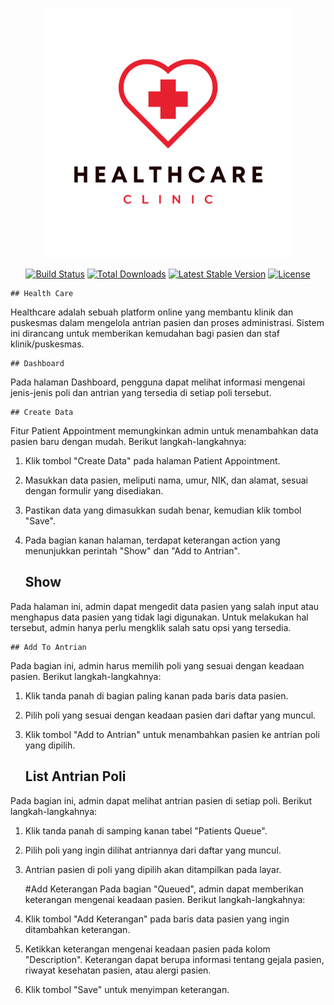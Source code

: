 <p align="center"><a href="https://laravel.com" target="_blank"><img src="https://github.com/24Rayyan/Clinic/blob/34ace1f4cef5d41767660127ebf6fe168c2c36b0/public/addon/hospital.png" width="400" alt="Laravel Logo"></a></p>

<p align="center">
<a href="https://github.com/laravel/framework/actions"><img src="https://github.com/laravel/framework/workflows/tests/badge.svg" alt="Build Status"></a>
<a href="https://packagist.org/packages/laravel/framework"><img src="https://img.shields.io/packagist/dt/laravel/framework" alt="Total Downloads"></a>
<a href="https://packagist.org/packages/laravel/framework"><img src="https://img.shields.io/packagist/v/laravel/framework" alt="Latest Stable Version"></a>
<a href="https://packagist.org/packages/laravel/framework"><img src="https://img.shields.io/packagist/l/laravel/framework" alt="License"></a>
</p>

    ## Health Care
Healthcare adalah sebuah platform online yang membantu klinik dan puskesmas dalam mengelola antrian pasien dan proses administrasi. Sistem ini dirancang untuk memberikan kemudahan bagi pasien dan staf klinik/puskesmas.

    ## Dashboard

Pada halaman Dashboard, pengguna dapat melihat informasi mengenai jenis-jenis poli dan antrian yang tersedia di setiap poli tersebut.

    ## Create Data

Fitur Patient Appointment memungkinkan admin untuk menambahkan data pasien baru dengan mudah. Berikut langkah-langkahnya:

1. Klik tombol "Create Data" pada halaman Patient Appointment.
2. Masukkan data pasien, meliputi nama, umur, NIK, dan alamat, sesuai dengan formulir yang disediakan.
3. Pastikan data yang dimasukkan sudah benar, kemudian klik tombol "Save".
4. Pada bagian kanan halaman, terdapat keterangan action yang menunjukkan perintah "Show" dan "Add to Antrian".

   ## Show
Pada halaman ini, admin dapat mengedit data pasien yang salah input atau menghapus data pasien yang tidak lagi digunakan. Untuk melakukan hal tersebut, admin hanya perlu mengklik salah satu opsi yang tersedia.

    ## Add To Antrian 
Pada bagian ini, admin harus memilih poli yang sesuai dengan keadaan pasien. Berikut langkah-langkahnya:

1. Klik tanda panah di bagian paling kanan pada baris data pasien.
2. Pilih poli yang sesuai dengan keadaan pasien dari daftar yang muncul.
3. Klik tombol "Add to Antrian" untuk menambahkan pasien ke antrian poli yang dipilih.

    ## List Antrian Poli
Pada bagian ini, admin dapat melihat antrian pasien di setiap poli. Berikut langkah-langkahnya:

1. Klik tanda panah di samping kanan tabel "Patients Queue".
2. Pilih poli yang ingin dilihat antriannya dari daftar yang muncul.
3. Antrian pasien di poli yang dipilih akan ditampilkan pada layar.

   #Add Keterangan
Pada bagian "Queued", admin dapat memberikan keterangan mengenai keadaan pasien. Berikut langkah-langkahnya:

1. Klik tombol "Add Keterangan" pada baris data pasien yang ingin ditambahkan keterangan.
2. Ketikkan keterangan mengenai keadaan pasien pada kolom "Description". Keterangan dapat berupa informasi tentang gejala pasien, riwayat kesehatan pasien, atau alergi    pasien.
3. Klik tombol "Save" untuk menyimpan keterangan.


